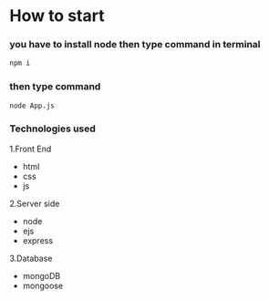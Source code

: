 # How to start
### you have to install node then type command in terminal

```bash
npm i 
```
### then type command
```bash
node App.js
```
### Technologies used 
1.Front End
- html
- css
- js
  
2.Server side 
- node 
- ejs
- express

3.Database
- mongoDB
- mongoose
